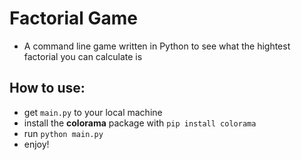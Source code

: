 # Factorial Game
- A command line game written in Python to see what the hightest factorial you can calculate is

## How to use:
- get `main.py` to your local machine
- install the **colorama** package with `pip install colorama`
- run `python main.py`
- enjoy!
